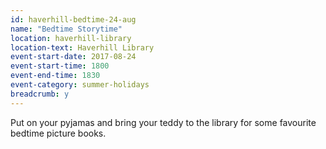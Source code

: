 ```yaml
---
id: haverhill-bedtime-24-aug
name: "Bedtime Storytime"
location: haverhill-library
location-text: Haverhill Library
event-start-date: 2017-08-24
event-start-time: 1800
event-end-time: 1830
event-category: summer-holidays
breadcrumb: y
---
```


Put on your pyjamas and bring your teddy to the library for some favourite bedtime picture books.
